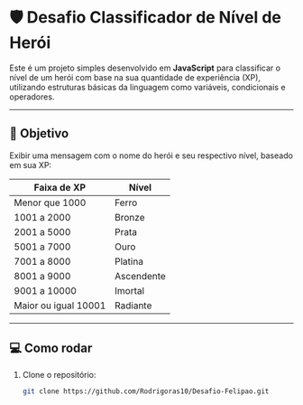 # 🛡️ Desafio Classificador de Nível de Herói

Este é um projeto simples desenvolvido em **JavaScript** para classificar o nível de um herói com base na sua quantidade de experiência (XP), utilizando estruturas básicas da linguagem como variáveis, condicionais e operadores.

---

## 🚀 Objetivo

Exibir uma mensagem com o nome do herói e seu respectivo nível, baseado em sua XP:

| Faixa de XP         | Nível       |
|---------------------|-------------|
| Menor que 1000      | Ferro       |
| 1001 a 2000         | Bronze      |
| 2001 a 5000         | Prata       |
| 5001 a 7000         | Ouro        |
| 7001 a 8000         | Platina     |
| 8001 a 9000         | Ascendente  |
| 9001 a 10000        | Imortal     |
| Maior ou igual 10001| Radiante    |

---

## 💻 Como rodar

1. Clone o repositório:
   ```bash
   git clone https://github.com/Rodrigoras10/Desafio-Felipao.git
